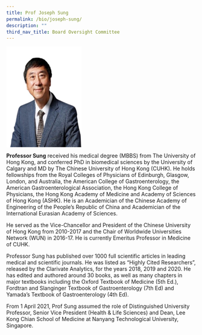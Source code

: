 ```yaml
---
title: Prof Joseph Sung
permalink: /bio/joseph-sung/
description: ""
third_nav_title: Board Oversight Committee
---
```

<img src="/images/Bio/Board%20Oversight%20Committee/prof-joseph-j-y-sung-1.jpg" align="center" style="width:200px">

**Professor Sung** received his medical degree (MBBS) from The University of Hong Kong, and conferred PhD in biomedical sciences by the University of Calgary and MD by The Chinese University of Hong Kong (CUHK). He holds fellowships from the Royal Colleges of Physicians of Edinburgh, Glasgow, London, and Australia, the American College of Gastroenterology, the American Gastroenterological Association, the Hong Kong College of Physicians, the Hong Kong Academy of Medicine and Academy of Sciences of Hong Kong (ASHK). He is an Academician of the Chinese Academy of Engineering of the People’s Republic of China and Academician of the International Eurasian Academy of Sciences.

He served as the Vice-Chancellor and President of the Chinese University of Hong Kong from 2010-2017 and the Chair of Worldwide Universities Network (WUN) in 2016-17. He is currently Emeritus Professor in Medicine of CUHK.

Professor Sung has published over 1000 full scientific articles in leading medical and scientific journals. He was listed as “Highly Cited Researchers”, released by the Clarivate Analytics, for the years 2018, 2019 and 2020. He has edited and authored around 30 books, as well as many chapters in major textbooks including the Oxford Textbook of Medicine (5th Ed.), Fordtran and Slanginger Textbook of Gastroenterology (7th Ed) and Yamada’s Textbook of Gastroenterology (4th Ed).

From 1 April 2021, Prof Sung assumed the role of Distinguished University Professor, Senior Vice President (Health &amp; Life Sciences) and Dean, Lee Kong Chian School of Medicine at Nanyang Technological University, Singapore.